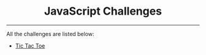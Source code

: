 <div align="center">
  <h1>JavaScript Challenges</h1>
</div>

---

All the challenges are listed below:

- [Tic Tac Toe](https://jakubsarosiek.github.io/JavaScript-Challenges/tic-tac-toe/)
